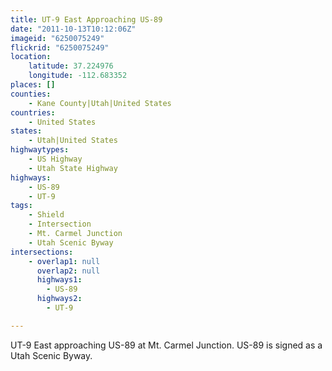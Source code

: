 ```yaml
---
title: UT-9 East Approaching US-89
date: "2011-10-13T10:12:06Z"
imageid: "6250075249"
flickrid: "6250075249"
location:
    latitude: 37.224976
    longitude: -112.683352
places: []
counties:
    - Kane County|Utah|United States
countries:
    - United States
states:
    - Utah|United States
highwaytypes:
    - US Highway
    - Utah State Highway
highways:
    - US-89
    - UT-9
tags:
    - Shield
    - Intersection
    - Mt. Carmel Junction
    - Utah Scenic Byway
intersections:
    - overlap1: null
      overlap2: null
      highways1:
        - US-89
      highways2:
        - UT-9

---
```

UT-9 East approaching US-89 at Mt. Carmel Junction.  US-89 is signed as a Utah Scenic Byway.